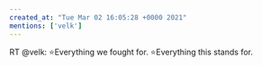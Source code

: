 ```yaml
---
created_at: "Tue Mar 02 16:05:28 +0000 2021"
mentions: ['velk']
---
```


RT @velk: ⭐️Everything we fought for.
⭐️Everything this stands for.